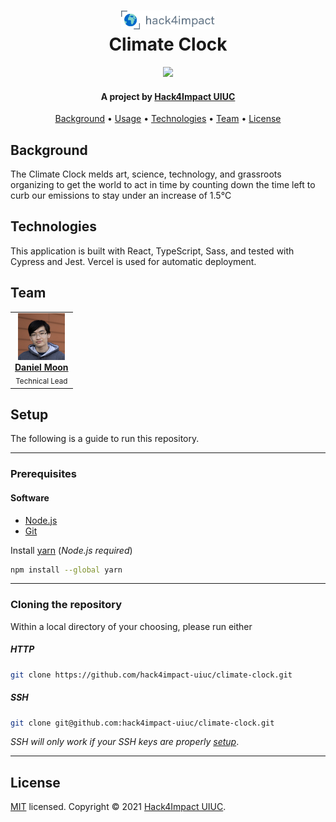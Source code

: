 
<h1 align="center">
  <a href="https://uiuc.hack4impact.org"><img src="https://raw.githubusercontent.com/hack4impact-uiuc/uiuc.hack4impact.org/master/public/images/colored-logo.svg" alt="hack4impact logo" width="150"></a>
  <br/>
  Climate Clock
  </br>
</h1>

<p align="center">
    <img src="https://img.shields.io/badge/license-MIT-blue?style=flat-square">
</p>

<h4 align="center">A project by <a href="https://uiuc.hack4impact.org/" target="_blank">Hack4Impact UIUC</a></h4>

<p align="center">
  <a href="#background">Background</a> •
  <a href="#usage">Usage</a> •
  <a href="#technologies">Technologies</a> •
  <a href="#team">Team</a> •
  <a href="#license">License</a>
</p>

## Background

The Climate Clock melds art, science, technology, and grassroots organizing to get the world to act in time by counting down the time left to curb our emissions to stay under an increase of 1.5°C

## Technologies

This application is built with React, TypeScript, Sass, and tested with Cypress and Jest. Vercel is used for automatic deployment.

## Team

<table align="center">
  <tr>
    <td align="center"><a href=""><img src="./photos/daniel-moon.jpeg" width="75px;" alt="Daniel Moon"/><br /><b>Daniel Moon</b></a><br /><sub>Technical Lead</sub></td>
  </tr>
</table>

## Setup

The following is a guide to run this repository.

<hr />

### Prerequisites

#### Software

- [Node.js](https://nodejs.org/en/download/)
- [Git](https://git-scm.com/downloads)

Install [yarn](https://classic.yarnpkg.com/lang/en/docs/install/#windows-stable)
(_Node.js required_)

```bash
npm install --global yarn
```

<hr />

### Cloning the repository

Within a local directory of your choosing, please run either

##### HTTP

```bash
git clone https://github.com/hack4impact-uiuc/climate-clock.git
```

##### SSH

```bash
git clone git@github.com:hack4impact-uiuc/climate-clock.git
```

_SSH will only work if your SSH keys are properly [setup](https://docs.github.com/en/enterprise-server@3.0/authentication/connecting-to-github-with-ssh/generating-a-new-ssh-key-and-adding-it-to-the-ssh-agent)_.

<hr />

## License

[MIT](https://github.com/hack4impact-uiuc/ymca/blob/master/LICENSE) licensed. Copyright © 2021 [Hack4Impact UIUC](https://github.com/hack4impact-uiuc).
